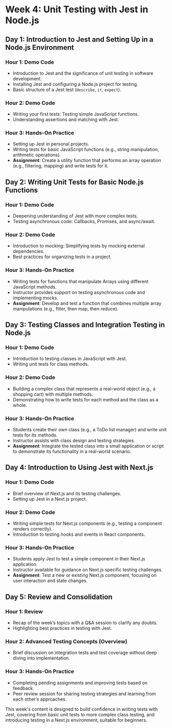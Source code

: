 # Week 4: Unit Testing with Jest in Node.js

## Day 1: Introduction to Jest and Setting Up in a Node.js Environment

### Hour 1: Demo Code

- Introduction to Jest and the significance of unit testing in software development.
- Installing Jest and configuring a Node.js project for testing.
- Basic structure of a Jest test (`describe`, `it`, `expect`).

### Hour 2: Demo Code

- Writing your first tests: Testing simple JavaScript functions.
- Understanding assertions and matching with Jest.

### Hour 3: Hands-On Practice

- Setting up Jest in personal projects.
- Writing tests for basic JavaScript functions (e.g., string manipulation, arithmetic operations).
- **Assignment**: Create a utility function that performs an array operation (e.g., filtering, mapping) and write tests for it.

## Day 2: Writing Unit Tests for Basic Node.js Functions

### Hour 1: Demo Code

- Deepening understanding of Jest with more complex tests.
- Testing asynchronous code: Callbacks, Promises, and async/await.

### Hour 2: Demo Code

- Introduction to mocking: Simplifying tests by mocking external dependencies.
- Best practices for organizing tests in a project.

### Hour 3: Hands-On Practice

- Writing tests for functions that manipulate Arrays using different JavaScript methods.
- Instructor provides support on testing asynchronous code and implementing mocks.
- **Assignment**: Develop and test a function that combines multiple array manipulations (e.g., filter, then map, then reduce).

## Day 3: Testing Classes and Integration Testing in Node.js

### Hour 1: Demo Code

- Introduction to testing classes in JavaScript with Jest.
- Writing unit tests for class methods.

### Hour 2: Demo Code

- Building a complex class that represents a real-world object (e.g., a shopping cart) with multiple methods.
- Demonstrating how to write tests for each method and the class as a whole.

### Hour 3: Hands-On Practice

- Students create their own class (e.g., a ToDo list manager) and write unit tests for its methods.
- Instructor assists with class design and testing strategies.
- **Assignment**: Integrate the tested class into a small application or script to demonstrate its functionality in a real-world scenario.

## Day 4: Introduction to Using Jest with Next.js

### Hour 1: Demo Code

- Brief overview of Next.js and its testing challenges.
- Setting up Jest in a Next.js project.

### Hour 2: Demo Code

- Writing simple tests for Next.js components (e.g., testing a component renders correctly).
- Introduction to testing hooks and events in React components.

### Hour 3: Hands-On Practice

- Students apply Jest to test a simple component in their Next.js application.
- Instructor available for guidance on Next.js specific testing challenges.
- **Assignment**: Test a new or existing Next.js component, focusing on user interaction and state changes.

## Day 5: Review and Consolidation

### Hour 1: Review

- Recap of the week’s topics with a Q&A session to clarify any doubts.
- Highlighting best practices in testing with Jest.

### Hour 2: Advanced Testing Concepts (Overview)

- Brief discussion on integration tests and test coverage without deep diving into implementation.

### Hour 3: Hands-On Practice

- Completing pending assignments and improving tests based on feedback.
- Peer review session for sharing testing strategies and learning from each other’s approaches.

This week's content is designed to build confidence in writing tests with Jest, covering from basic unit tests to more complex class testing, and introducing testing in a Next.js environment, suitable for beginners.
